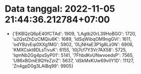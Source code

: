 # Data tanggal: 2022-11-05 21:44:36.212784+07:00

* {'EKBQzQ6pE40fCTAd': 1909, 'LAgtb20rL39HoBGO': 1720, 'u2QstZhDzCMQiu6K': 1689, 'IdSqWibqOM9ngGVi': 1611, 'odYBzvEqi0XXg1MG': 5902, '0LjNHaE3P1g8Lz0N': 6906, 'KMXCskt8DLsTivuK': 6155, 't0j7cf7Y3Vr7AX58': 5725, 'IqmNb2Gg4psSyP01': 5141, '7FhbdKvUNwvoedsP': 7565, 'U86xBGmE9QYeZzrZ': 5637, 'dSkMxKUw69vIlY1D': 11127, 'Zn4gpD0g3LAlBq99': 9905}
